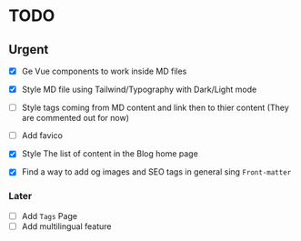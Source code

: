 
# TODO

## Urgent

- [x] Ge Vue components to work inside MD files
- [x] Style MD file using Tailwind/Typography with Dark/Light mode
- [ ] Style tags coming from MD content and link then to thier content (They are commented out for now)
- [ ] Add favico
- [x] Style The list of content in the Blog home page
- [x] Find a way to add og images and SEO tags in general sing ```Front-matter```


### Later

- [ ] Add ```Tags``` Page
- [ ] Add multilingual feature